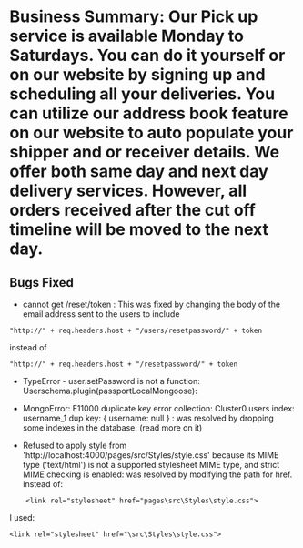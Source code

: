 # Business Summary: Our Pick up service is available Monday to Saturdays. You can do it yourself or on our website by signing up and scheduling all your deliveries. You can utilize our address book feature on our website to auto populate your shipper and or receiver details. We offer both same day and next day delivery services. However, all orders received after the cut off timeline will be moved to the next day.

## Bugs Fixed
* cannot get /reset/token : This was fixed by changing the body of the email address sent to the users to  include 
 ```nodejs
"http://" + req.headers.host + "/users/resetpassword/" + token
``` 
instead of

```nodejs
"http://" + req.headers.host + "/resetpassword/" + token
```
* TypeError - user.setPassword is not a function:  Userschema.plugin(passportLocalMongoose):

* MongoError: E11000 duplicate key error collection: Cluster0.users index: username_1 dup key: { username: null } : was resolved by dropping some indexes in the database. (read more on it) 

* Refused to apply style from 'http://localhost:4000/pages/src/Styles/style.css' because its MIME type ('text/html') is not a supported stylesheet MIME type, and strict MIME checking is enabled: was resolved by modifying the path for href.
    instead of:

```http
    <link rel="stylesheet" href="pages\src\Styles\style.css">
```
I used: 
```http
<link rel="stylesheet" href="\src\Styles\style.css">
```